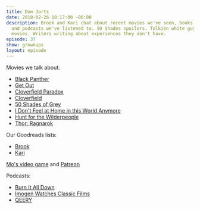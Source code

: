 ```yaml
---
title: Dom Jorts
date: 2018-02-26 10:17:00 -06:00
description: Brook and Kari chat about recent movies we've seen, books we've read,
  and podcasts we've listened to. 50 Shades spoilers. Tolkien white guys. Superhero
  movies. Writers writing about experiences they don't have.
episode: 37
show: grownups
layout: episode
---
```


Movies we talk about:
- [Black Panther](http://www.imdb.com/title/tt1825683/)
- [Get Out](http://www.imdb.com/title/tt5052448/)
- [Cloverfield Paradox](http://www.imdb.com/title/tt2548396/)
- [Cloverfield](http://www.imdb.com/title/tt1060277/)
- [50 Shades of Grey](http://www.imdb.com/title/tt2322441/)
- [I Don't Feel at Home in this World Anymore](http://www.imdb.com/title/tt5710514/)
- [Hunt for the Wilderpeople](http://www.imdb.com/title/tt4698684/)
- [Thor: Ragnarok](http://www.imdb.com/title/tt3501632/)

Our Goodreads lists:
- [Brook](https://www.goodreads.com/user/show/1222812-brook)
- [Kari](https://www.goodreads.com/user/show/63643277-kari-halsted)

[Mo's video game](http://queermogames.com/) and [Patreon](https://www.patreon.com/queerquest)

Podcasts:
- [Burn It All Down](http://burnitalldownpod.com/)
- [Imogen Watches Classic Films](https://imogenwatchesclassicfilms.wordpress.com/)
- [QEERY](http://www.feralaudio.com/show/queery/)

